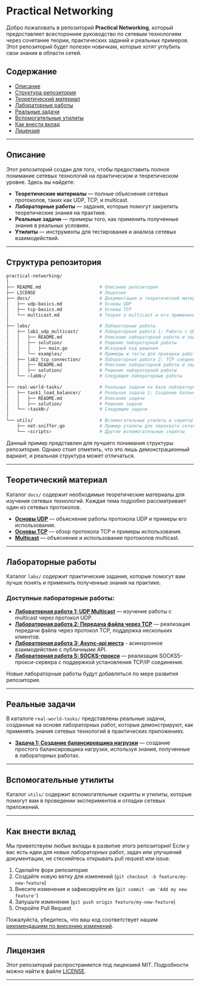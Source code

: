 
# Practical Networking

Добро пожаловать в репозиторий **Practical Networking**, который предоставляет всестороннее руководство по сетевым технологиям через сочетание теории, практических заданий и реальных примеров. Этот репозиторий будет полезен новичкам, которые хотят углубить свои знания в области сетей.

## Содержание

- [Описание](#описание)
- [Структура репозитория](#структура-репозитория)
- [Теоретический материал](#теоретический-материал)
- [Лабораторные работы](#лабораторные-работы)
- [Реальные задачи](#реальные-задачи)
- [Вспомогательные утилиты](#вспомогательные-утилиты)
- [Как внести вклад](#как-внести-вклад)
- [Лицензия](#лицензия)

---

## Описание

Этот репозиторий создан для того, чтобы предоставить полное понимание сетевых технологий на практическом и теоретическом уровне. Здесь вы найдете:
- **Теоретические материалы** — полные объяснения сетевых протоколов, таких как UDP, TCP, и multicast.
- **Лабораторные работы** — задания, которые помогут закрепить теоретические знания на практике.
- **Реальные задачи** — примеры того, как применить полученные знания в реальных условиях.
- **Утилиты** — инструменты для тестирования и анализа сетевых взаимодействий.

---

## Структура репозитория

```bash
practical-networking/
│
├── README.md                      # Описание репозитория
├── LICENSE                        # Лицензия 
├── docs/                          # Документация и теоретический материал
│   ├── udp-basics.md              # Основы UDP
│   ├── tcp-basics.md              # Основы TCP
│   └── multicast.md               # Теория о multicast и его применении
│
├── labs/                          # Лабораторные работы
│   ├── lab1_udp_multicast/        # Лабораторная работа 1: Работа с UDP Multicast
│   │   ├── README.md              # Описание лабораторной работы и задачи
│   │   ├── solution/              # Решение лабораторной работы
│   │   │   ├── main.go            # Исходный код решения
│   │   └── examples/              # Примеры и тесты для проверки работы
│   ├── lab2_tcp_connection/       # Лабораторная работа 2: TCP соединение
│   │   ├── README.md              # Описание лабораторной работы и задачи
│   │   ├── solution/              # Решение лабораторной работы
│   └── <labN>/                    # Следующие лабораторные работы
│
├── real-world-tasks/              # Реальные задачи на базе лабораторных работ
│   ├── task1_load_balancer/       # Реальная задача 1: Создание балансировщика нагрузки
│   │   ├── README.md              # Описание задачи
│   │   ├── solution/              # Решение задачи
│   └── <taskN>/                   # Следующие задачи
│
└── utils/                         # Вспомогательные утилиты и скрипты
    ├── net-sniffer.go             # Пример утилиты для перехвата сетевых пакетов
    └── <scripts>                  # Другие вспомогательные скрипты
```
Данный пример представлен для лучшего понимания структуры репозитория. Однако стоит отметить, что это лишь демонстрационный вариант, и реальная структура может отличаться.


---

## Теоретический материал

Каталог `docs/` содержит необходимые теоретические материалы для изучения сетевых технологий. Каждая тема подробно рассматривает один из сетевых протоколов.

- **[Основы UDP](./docs/udp-basics.md)** — объяснение работы протокола UDP и примеры его использования.
- **[Основы TCP](./docs/tcp-basics.md)** — обзор протокола TCP и примеры использования.
- **[Multicast](./docs/multicast.md)** — объяснение и использование протоколов multicast.

---

## Лабораторные работы

Каталог `labs/` содержит практические задания, которые помогут вам лучше понять и применить полученные знания на практике.

### Доступные лабораторные работы:
- **[Лабораторная работа 1: UDP Multicast](./labs/lab1_udp_multicast/README.md)** — изучение работы с multicast через протокол UDP.
- **[Лабораторная работа 2: Передача файла через TCP](./labs/lab2_tcp_file_transfer/README.md)** — реализация передачи файла через протокол TCP, поддержка нескольких клиентов.
- **[Лабораторная работа 3: Async-api места](labs/lab3_async_api_requests/README.md)** - асинхронное взаимодействие с публичными API.
- **[Лабораторная работа 5: SOCKS-прокси](labs/lab5_socks_proxy/README.md)** — реализация SOCKS5-прокси-сервера с поддержкой установления TCP/IP соединения.

Новые лабораторные работы будут добавляться по мере развития репозитория.

---

## Реальные задачи

В каталоге `real-world-tasks/` представлены реальные задачи, созданные на основе лабораторных работ, которые демонстрируют, как применять знания сетевых технологий в практических приложениях.

- **[Задача 1: Создание балансировщика нагрузки](./real-world-tasks/task1_load_balancer/README.md)** — создание простого балансировщика нагрузки, используя знания, полученные в лабораторных работах.

---

## Вспомогательные утилиты

Каталог `utils/` содержит вспомогательные скрипты и утилиты, которые помогут вам в проведении экспериментов и отладки сетевых приложений.

---

## Как внести вклад

Мы приветствуем любые вклады в развитие этого репозитория! Если у вас есть идеи для новых лабораторных работ, задач или улучшений документации, не стесняйтесь открывать pull request или issue.

1. Сделайте форк репозитория
2. Создайте новую ветку для изменений (`git checkout -b feature/my-new-feature`)
3. Внесите изменения и зафиксируйте их (`git commit -am 'Add my new feature'`)
4. Запушьте изменения (`git push origin feature/my-new-feature`)
5. Откройте Pull Request

Пожалуйста, убедитесь, что ваш код соответствует нашим [рекомендациям по внесению изменений](CONTRIBUTING.md).

---

## Лицензия

Этот репозиторий распространяется под лицензией MIT. Подробности можно найти в файле [LICENSE](./LICENSE).

---

